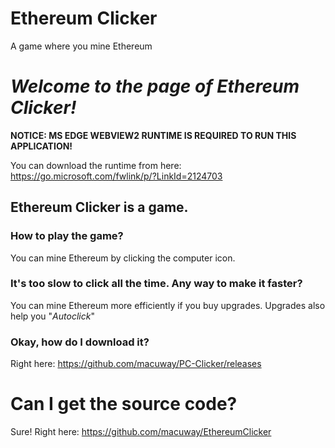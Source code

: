 # Ethereum Clicker
A game where you mine Ethereum

# _**Welcome to the page of Ethereum Clicker!**_ 

**NOTICE: MS EDGE WEBVIEW2 RUNTIME IS REQUIRED TO RUN THIS APPLICATION!**

You can download the runtime from here: 
https://go.microsoft.com/fwlink/p/?LinkId=2124703



## Ethereum Clicker is a game.

### How to play the game?
You can mine Ethereum by clicking the computer icon. 

### It's too slow to click all the time. Any way to make it faster?
You can mine Ethereum more efficiently if you buy upgrades.
Upgrades also help you "_Autoclick_"

### Okay, how do I download it?
Right here: https://github.com/macuway/PC-Clicker/releases

# Can I get the source code?
Sure! Right here: https://github.com/macuway/EthereumClicker
